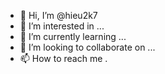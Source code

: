 - 👋 Hi, I’m @hieu2k7
- 👀 I’m interested in ...
- 🌱 I’m currently learning ...
- 💞️ I’m looking to collaborate on ...
- 📫 How to reach me .
<!---
Hack
THCS
Hàn Quốc
Lên fb cảu tôi

hieu2k7/hieu2k7 is a ✨ special ✨ repository because its `README.md` (this file) appears on your GitHub profile.
You can click the Preview link to take a look at your changes.
--->
